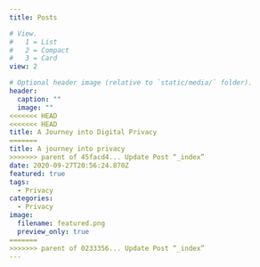 ```yaml
---
title: Posts

# View.
#   1 = List
#   2 = Compact
#   3 = Card
view: 2

# Optional header image (relative to `static/media/` folder).
header:
  caption: ""
  image: ""
<<<<<<< HEAD
<<<<<<< HEAD
title: A Journey into Digital Privacy
=======
title: A journey into privacy
>>>>>>> parent of 45facd4... Update Post “_index”
date: 2020-09-27T20:56:24.870Z
featured: true
tags:
  - Privacy
categories:
  - Privacy
image:
  filename: featured.png
  preview_only: true
=======
>>>>>>> parent of 0233356... Update Post “_index”
---
```

